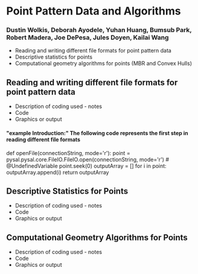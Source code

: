 # Point Pattern Data and Algorithms
### Dustin Wolkis, Deborah Ayodele, Yuhan Huang, Bumsub Park, Robert Madera, Joe DePesa, Jules Doyen, Kailai Wang

- Reading and writing different file formats for point pattern data
- Descriptive statistics for points
- Computational geometry algorithms for points (MBR and Convex Hulls)

## Reading and writing different file formats for point pattern data
- Description of coding used - notes
- Code
- Graphics or output

#### \"example Introduction:\" The following code represents the first step in reading different file formats

def openFile(connectionString, mode='r'):
  point = pysal.pysal.core.FileIO.FileIO.open(connectionString, mode='r')  # @UndefinedVariable
  point.seek(0)
  outputArray = []
  for i in point:
    outputArray.append(i)
  return outputArray
  
## Descriptive Statistics for Points
- Description of coding used - notes
- Code
- Graphics or output

## Computational Geometry Algorithms for Points
- Description of coding used - notes
- Code
- Graphics or output

